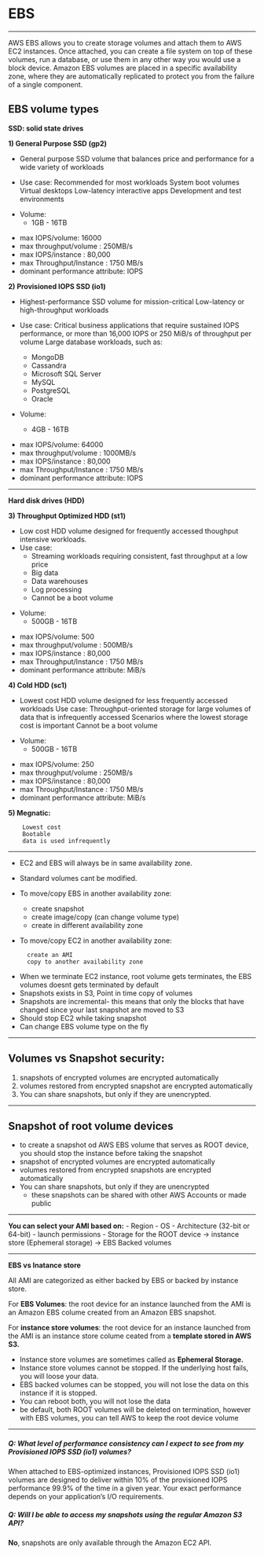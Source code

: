 # EBS
---
AWS EBS allows you to create storage volumes and attach them to AWS EC2 instances. Once attached, you can create a file system on top of these volumes, run a database, or use them in any other way you would use a block device. Amazon EBS volumes are placed in a specific availability zone, where they are automatically replicated to protect you from the failure of a single component.

EBS volume types
-----------------
**SSD: solid state drives**

**1) General Purpose SSD (gp2)**
- General purpose SSD volume that balances price and performance for a wide variety of workloads
* Use case:
		Recommended for most workloads
		System boot volumes
		Virtual desktops
		Low-latency interactive apps
		Development and test environments
- Volume:
	- 1GB - 16TB
* max IOPS/volume: 16000
* max throughput/volume : 250MB/s
* max IOPS/instance : 80,000
* max Throughput/Instance : 1750 MB/s
* dominant performance attribute: IOPS

**2) Provisioned IOPS SSD (io1)**
- Highest-performance SSD volume for mission-critical Low-latency or high-throughput workloads
* Use case:
	Critical business applications that require sustained IOPS performance, or more than 16,000 IOPS or 250 MiB/s of throughput per volume
	Large database workloads, such as:
	- MongoDB
	- Cassandra
	- Microsoft SQL Server
	- MySQL
	- PostgreSQL
	- Oracle

* Volume:
	- 4GB - 16TB
- max IOPS/volume: 64000
- max throughput/volume : 1000MB/s
- max IOPS/instance : 80,000
- max Throughput/Instance : 1750 MB/s
- dominant performance attribute: IOPS
---

**Hard disk drives (HDD)**

**3) Throughput Optimized HDD (st1)**
- Low cost HDD volume designed for frequently accessed thoughput intensive workloads.
- Use case:
	- Streaming workloads requiring consistent, fast throughput at a low price
	- Big data
	- Data warehouses
	- Log processing
	- Cannot be a boot volume
* Volume:
	- 500GB - 16TB

- max IOPS/volume: 500
- max throughput/volume : 500MB/s
- max IOPS/instance : 80,000
- max Throughput/Instance : 1750 MB/s
- dominant performance attribute: MiB/s

**4) Cold HDD (sc1)**
- Lowest cost HDD volume designed for less frequently accessed workloads
Use case:
		Throughput-oriented storage for large volumes of data that is infrequently accessed
		Scenarios where the lowest storage cost is important
		Cannot be a boot volume
* Volume:
	- 500GB - 16TB
- max IOPS/volume: 250
- max throughput/volume : 250MB/s
- max IOPS/instance : 80,000
- max Throughput/Instance : 1750 MB/s
- dominant performance attribute: MiB/s

**5) Megnatic:**

		Lowest cost
		Bootable
		data is used infrequently

----------------------------------
- EC2 and EBS will always be in same availability zone.
- Standard volumes cant be modified.
- To move/copy EBS in another availability zone:
	- create snapshot
	- create image/copy (can change volume type)
	- create in different availability zone

- To move/copy EC2 in another availability zone:

        create an AMI
        copy to another availability zone

* When we terminate EC2 instance, root volume gets terminates, the EBS volumes doesnt gets terminated by default
* Snapshots exists in S3, Point in time copy of volumes
* Snapshots are incremental- this means that only the blocks that have changed since your last snapshot are moved to S3
* Should stop EC2 while taking snapshot
* Can change EBS volume type on the fly

---

**Volumes vs Snapshot security:**
---
1.	snapshots of encrypted volumes are encrypted automatically
2.	volumes restored from encrypted snapshot are encrypted automatically
3.	You can share snapshots, but only if they are unencrypted.

---

**Snapshot of root volume devices**
---

- to create a snapshot od AWS EBS volume that serves as ROOT device, you should stop the instance before taking the snapshot
- snapshot of encrypted volumes are encrypted automatically
- volumes restored from encrypted snapshots are encrypted automatically
- You can share snapshots, but only if they are unencrypted
	- these snapshots can be shared with other AWS Accounts or made public

---

**You can select your AMI based on:**
	- Region
	- OS
	- Architecture (32-bit or 64-bit)
	- launch permissions
	- Storage for the ROOT device
		-> instance store (Ephemeral storage)
		-> EBS Backed volumes

-----------------------------------------------------

**EBS vs Inatance store**

All AMI are categorized as either backed by EBS or backed by instance store.

For **EBS Volumes**: the root device for an instance launched from the AMI is an Amazon EBS colume created from an Amazon EBS snapshot.

For **instance store volumes**: the root device for an instance launched from the AMI is an instance store colume ceated from a **template stored in AWS S3.**

- Instance store volumes are sometimes called as **Ephemeral Storage.**
- Instance store volumes cannot be stopped. If the underlying host fails, you will loose your data.
- EBS backed volumes can be stopped, you will not lose the data on this instance if it is stopped.
- You can reboot both, you will not lose the data
- be default, both ROOT volumes will be deleted on termination, however with EBS volumes, you can tell AWS to keep the root device volume 
---
##### Q: What level of performance consistency can I expect to see from my Provisioned IOPS SSD (io1) volumes?

When attached to EBS-optimized instances, Provisioned IOPS SSD (io1) volumes are designed to deliver within 10% of the provisioned IOPS performance 99.9% of the time in a given year. Your exact performance depends on your application’s I/O requirements.

##### Q: Will I be able to access my snapshots using the regular Amazon S3 API?

**No**, snapshots are only available through the Amazon EC2 API.
